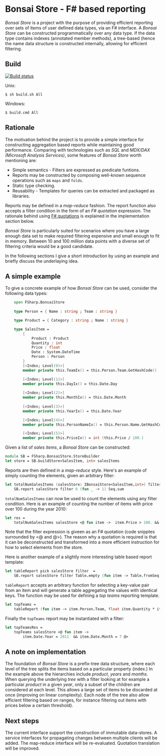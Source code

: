 Bonsai Store - F# based reporting
==============================================================
*Bonsai Store* is a project with the purpose of providing efficient reporting over sets of items of user defined data types, via an F# interface. A *Bonsai Store* can be constructed programmatically over any data type. If the data type contains indexes (annotated member methods), a tree-based (hence the name data structure is constructed internally, allowing for efficient filtering.

## Build ##
[![Build status](https://ci.appveyor.com/api/projects/status/6m12l77v5pn7re4e/branch/master?svg=true)](https://ci.appveyor.com/project/jobjo/bonsaistore/branch/master)

Unix:
```
$ sh build.sh All
```
Windows:
```
$ build.cmd All
```

## Rationale  ##

The motivation behind the project is to provide a simple interface for constructing aggregation based reports while maintaining good performance. Comparing with technologies such as *SQL* and *MDX/DAX (Microsoft Analysis Services)*, some features of *Bonsai Store* worth mentioning are:

* Simple semantics - Filters are expressed as predicate funtions.
* Reports may be constructed by composing well-known sequence operations such as `maps` and `folds`.
* Static type checking.
* Reusability - Templates for queries can be extracted and packaged as libraries. 

Reports may be defined in a *map-reduce* fashion. The report function also accepts a filter condition in the form of an *F# quotation* expression. The rationale behind using [F# quotations](http://msdn.microsoft.com/en-us/library/dd233212.aspx) is explained in the implementation section below.

*Bonsai Store* is particularly suited for scenarios where you have a large enough data set to make required filtering expensive and small enough to fit in memory. Between 10 and 100 million data points with a diverse set of filtering criteria would be a good candidate.

In the following sections I give a short introduction by using an example and briefly discuss the underlaying idea.

## A simple example ##

To give a concrete example of how *Bonsai Store* can be used, consider the following data types:

```fsharp
    open FSharp.BonsaiStore
    
    type Person = { Name : string ; Team : string }

    type Product = { Category : string ; Name : string }

    type SalesItem =
        {
            Product : Product
            Quantity : int
            Price : float
            Date : System.DateTime
            Person : Person
        }
        [<Index; Level(0)>]
        member private this.TeamIx() = this.Person.Team.GetHashCode()

        [<Index; Level(1)>]
        member private this.DayIx() = this.Date.Day
        
        [<Index; Level(2)>]
        member private this.MonthIx() = this.Date.Month
        
        [<Index; Level(3)>]
        member private this.YearIx() = this.Date.Year

        [<Index; Level(4)>]
        member private this.PersonNameIx() = this.Person.Name.GetHashCode()

        [<Index; Level(5)>]
        member private this.PriceIx() = int (this.Price / 100.)
```

Given a list of *sales items*, a *Bonsai Store* can be constructed:

```fsharp
module SB = FSharp.BonsaiStore.StoreBuilder
let store = SB.buildStore<SalesItem, int> salesItems
```
Reports are then defined in a *map-reduce* style. Here's an example of simply counting the elements, given an arbitrary filter:

```fsharp
let totalNumSalesItems (salesStore: IBonsaiStore<SalesItem,int>) filter =
    SB.report salesStore filter 0 (fun _ -> 1) Seq.sum
```

`totalNumSalesItems` can now be used to count the elements using any filter condition. Here is an example of counting the number of items with price over 100 during the year 2010:

```fsharp
let res =
    totalNumSalesItems salesStore <@ fun item ->  item.Price > 100. && item.Date.Year = 2010 @>
```
Note that the filter expression is giveen as an F# quotation (code snipptes surrounded by <@ and @>). The reason why a quotation is required is that it can be deconstructed and transformed into a more efficient instruction for how to select elements from the store.

Here is another example of a slightly more interesting table based report template:

```fsharp
let tableReport pick salesStore filter  =
    SB.report salesStore filter Table.empty (fun item -> Table.fromSeq [pick item]) Table.merge
```
`tableReport` accepts an arbitrary function for selecting a key-value pair from an item and will generate a table aggregating the values with identical keys. The function may be used for defining a *top teams* reporting template.

```fsharp
let topTeams =
    tableReport (fun item -> item.Person.Team, float item.Quantity * item.Price)
```
Finally the `topTeams` report may be instantiated with a filter:

```fsharp
let topTeamsRes =
    topTeams salesStore <@ fun item ->  
        item.Date.Year = 2011  && item.Date.Month = 7 @>
```

##  A note on implementation ###
The foundation of *Bonsai Store* is a prefix-tree data structure, where each level of the tree splits the items based on a particular property (index.) In the example above the hierarchies include *product*, *years* and *months*. When querying the underlying *tree* with a filter looking at for example a particular *product* in a given *year*, only a subset of the children are considered at each level. This allows a large set of items to be discarded at once (improving on linear complexity). Each node of the tree also allow efficient filtering based on ranges, for instance filtering out items with prices below a certain threshold).

## Next steps
The current interface support the construction of immutable data-stores. A service interfaces for propagating changes between multiple clients will be added. The map-reduce interface will be re-evaluated. Quotation translation will be improved.
